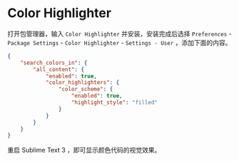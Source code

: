 # Color Highlighter

打开包管理器，输入 `Color Highlighter` 并安装，安装完成后选择 `Preferences` - `Package Settings` - `Color Highlighter` - `Settings - User` ，添加下面的内容。

```json
{
    "search_colors_in": {
        "all_content": {
            "enabled": true,
            "color_highlighters": {
                "color_scheme": {
                    "enabled": true,
                    "highlight_style": "filled"
                }
            }
        }
    }
}
```

重启 Sublime Text 3 ，即可显示颜色代码的视觉效果。